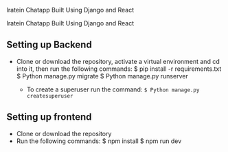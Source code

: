 Iratein Chatapp Built Using Django and React


Iratein Chatapp Built Using Django and React

## Setting up Backend
-   Clone or download the repository, activate a virtual environment and cd into it, then run the following commands:
    $ pip install -r requirements.txt
    $ Python manage.py migrate
    $ Python manage.py runserver

    - To create a superuser run the command: 
        ```$ Python manage.py createsuperuser```


## Setting up frontend
-   Clone or download the repository
- Run the following commands: 
    $ npm install 
    $ npm run dev

